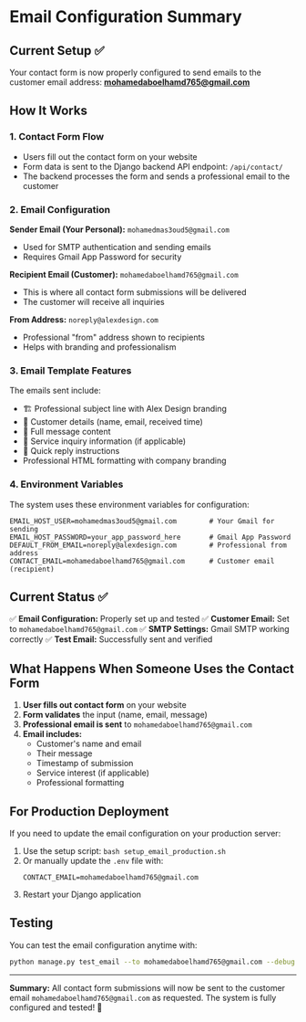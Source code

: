 # Email Configuration Summary

## Current Setup ✅

Your contact form is now properly configured to send emails to the customer email address: **mohamedaboelhamd765@gmail.com**

## How It Works

### 1. Contact Form Flow
- Users fill out the contact form on your website
- Form data is sent to the Django backend API endpoint: `/api/contact/`
- The backend processes the form and sends a professional email to the customer

### 2. Email Configuration

**Sender Email (Your Personal):** `mohamedmas3oud5@gmail.com`
- Used for SMTP authentication and sending emails
- Requires Gmail App Password for security

**Recipient Email (Customer):** `mohamedaboelhamd765@gmail.com`
- This is where all contact form submissions will be delivered
- The customer will receive all inquiries

**From Address:** `noreply@alexdesign.com`
- Professional "from" address shown to recipients
- Helps with branding and professionalism

### 3. Email Template Features
The emails sent include:
- 🏗️ Professional subject line with Alex Design branding
- 👤 Customer details (name, email, received time)
- 💬 Full message content
- 🌟 Service inquiry information (if applicable)
- 📧 Quick reply instructions
- Professional HTML formatting with company branding

### 4. Environment Variables
The system uses these environment variables for configuration:

```env
EMAIL_HOST_USER=mohamedmas3oud5@gmail.com        # Your Gmail for sending
EMAIL_HOST_PASSWORD=your_app_password_here       # Gmail App Password
DEFAULT_FROM_EMAIL=noreply@alexdesign.com        # Professional from address
CONTACT_EMAIL=mohamedaboelhamd765@gmail.com      # Customer email (recipient)
```

## Current Status ✅

✅ **Email Configuration:** Properly set up and tested
✅ **Customer Email:** Set to `mohamedaboelhamd765@gmail.com`
✅ **SMTP Settings:** Gmail SMTP working correctly
✅ **Test Email:** Successfully sent and verified

## What Happens When Someone Uses the Contact Form

1. **User fills out contact form** on your website
2. **Form validates** the input (name, email, message)
3. **Professional email is sent** to `mohamedaboelhamd765@gmail.com`
4. **Email includes:**
   - Customer's name and email
   - Their message
   - Timestamp of submission
   - Service interest (if applicable)
   - Professional formatting

## For Production Deployment

If you need to update the email configuration on your production server:

1. Use the setup script: `bash setup_email_production.sh`
2. Or manually update the `.env` file with:
   ```env
   CONTACT_EMAIL=mohamedaboelhamd765@gmail.com
   ```
3. Restart your Django application

## Testing

You can test the email configuration anytime with:
```bash
python manage.py test_email --to mohamedaboelhamd765@gmail.com --debug
```

---

**Summary:** All contact form submissions will now be sent to the customer email `mohamedaboelhamd765@gmail.com` as requested. The system is fully configured and tested! 🎉
